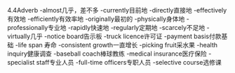 4.4Adverb
-almost几乎，差不多
-currently目前地
-directly直接地
-effectively有效地
-efficiently有效率地
-originally最初的
-physically身体地
-professionally专业地
-rapidly快速地
-regularly定期地
-scarcely不足地
-virtually几乎
-notice board告示板
-truck licence许可证
-payment basis付款基础
-life span 寿命
-consistent growth一直增长
-picking fruit采水果
-health inquiry健康调查
-baseball coach棒球教练
-medical insurance医疗保险
-specialist staff专业人员
-full-time officers专职人员
-selective course选修课